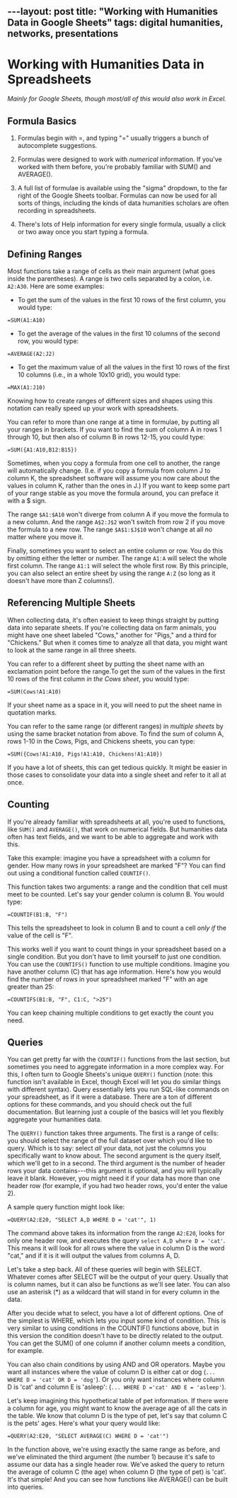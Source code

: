 ---layout: post
title: "Working with Humanities Data in Google Sheets"
tags: digital humanities, networks, presentations
---

# Working with Humanities Data in Spreadsheets

*Mainly for Google Sheets, though most/all of this would also work in Excel.*

## Formula Basics

1) Formulas begin with =, and typing "=" usually triggers a bunch of autocomplete suggestions.

2) Formulas were designed to work with *numerical* information. If you've worked with them before, you're probably familiar with SUM() and AVERAGE().

3) A full list of formulae is available using the "sigma" dropdown, to the far right of the Google Sheets toolbar. Formulas can now be used for all sorts of things, including the kinds of data humanities scholars are often recording in spreadsheets.

4) There's lots of Help information for every single formula, usually a click or two away once you start typing a formula.

## Defining Ranges

Most functions take a range of cells as their main argument (what goes inside the parentheses). A range is two cells separated by a colon, i.e. `A2:A30`. Here are some examples:

- To get the sum of the values in the first 10 rows of the first column, you would type: 

```
=SUM(A1:A10)
```

- To get the average of the values in the first 10 columns of the second row, you would type:

```
=AVERAGE(A2:J2)
```

- To get the maximum value of all the values in the first 10 rows of the first 10 columns (i.e., in a whole 10x10 grid), you would type:

```
=MAX(A1:J10)
```

Knowing how to create ranges of different sizes and shapes using this notation can really speed up your work with spreadsheets.

You can refer to more than one range at a time in formulae, by putting all your ranges in brackets. If you want to find the sum of column A in rows 1 through 10, but then also of column B in rows 12-15, you could type:

```
=SUM({A1:A10,B12:B15})
```

Sometimes, when you copy a formula from one cell to another, the range will automatically change. (I.e. if you copy a formula from column J to column K, the spreadsheet software will assume you now care about the values in column K, rather than the ones in J.) If you want to keep some part of your range stable as you move the formula around, you can preface it with a $ sign.

The range `$A1:$A10` won't diverge from column A if you move the formula to a new column. And the range `A$2:J$2` won't switch from row 2 if you move the formula to a new row. The range `$A$1:$J$10` won't change at all no matter where you move it.

Finally, sometimes you want to select an entire column or row. You do this by omitting either the letter or number. The range `A1:A` will select the whole first column. The range `A1:1` will select the whole first row. By this principle, you can also select an entire sheet by using the range `A:Z` (so long as it doesn't have more than Z columns!).

## Referencing Multiple Sheets

When collecting data, it's often easiest to keep things straight by putting data into separate sheets. If you're collecting data on farm animals, you might have one sheet labeled "Cows," another for "Pigs," and a third for "Chickens." But when it comes time to analyze all that data, you might want to look at the same range in all three sheets.

You can refer to a different sheet by putting the sheet name with an exclamation point before the range.To get the sum of the values in the first 10 rows of the first column *in the Cows sheet*, you would type:

```
=SUM(Cows!A1:A10)
```

If your sheet name as a space in it, you will need to put the sheet name in quotation marks.

You can refer to the same range (or different ranges) in *multiple sheets* by using the same bracket notation from above. To find the sum of column A, rows 1-10 in the Cows, Pigs, and Chickens sheets, you can type:

```
=SUM({Cows!A1:A10, Pigs!A1:A10, Chickens!A1:A10})
```

If you have a lot of sheets, this can get tedious quickly. It might be easier in those cases to consolidate your data into a single sheet and refer to it all at once.

## Counting

If you're already familiar with spreadsheets at all, you're used to functions, like `SUM()` and `AVERAGE()`, that work on numerical fields. But humanities data often has text fields, and we want to be able to aggregate and work with this.

Take this example: imagine you have a spreadsheet with a column for gender. How many rows in your spreadsheet are marked "F"? You can find out using a conditional function called `COUNTIF()`.

This function takes two arguments: a range and the condition that cell must meet to be counted. Let's say your gender column is column B. You would type:

```
=COUNTIF(B1:B, "F")
```

This tells the spreadsheet to look in column B and to count a cell *only if* the value of the cell is "F".

This works well if you want to count things in your spreadsheet based on a single condition. But you don't have to limit yourself to just one condition. You can use the `COUNTIFS()` function to use multiple conditions. Imagine you have another column (C) that has age information. Here's how you would find the number of rows in your spreadsheet marked "F" with an age greater than 25:

```
=COUNTIFS(B1:B, "F", C1:C, ">25")
```

You can keep chaining multiple conditions to get exactly the count you need.

## Queries

You can get pretty far with the `COUNTIF()` functions from the last section, but sometimes you need to aggregate information in a more complex way. For this, I often turn to Google Sheets's unique `QUERY()` function (note: this function isn't available in Excel, though Excel will let you do similar things with different syntax). Query essentially lets you run SQL-like commands on your spreadsheet, as if it were a database. There are a ton of different options for these commands, and you should check out the full documentation. But learning just a couple of the basics will let you flexibly aggregate your humanities data.

The `QUERY()` function takes three arguments. The first is a range of cells: you should select the range of the full dataset over which you'd like to query. Which is to say: select *all* your data, not just the columns you specifically want to know about. The second argument is the query itself, which we'll get to in a second. The third argument is the number of header rows your data contains---this argument is optional, and you will typically leave it blank. However, you might need it if your data has more than one header row (for example, if you had two header rows, you'd enter the value 2).

A sample query function might look like:

```
=QUERY(A2:E20, "SELECT A,D WHERE D = 'cat'", 1)
```

The command above takes its information from the range `A2:E20`, looks for only one header row, and executes the query `select A,D where D = 'cat'`. This means it will look for all rows where the value in column D is the word "cat," and if it is it will output the values from columns A, D.

Let's take a step back. All of these queries will begin with SELECT. Whatever comes after SELECT will be the output of your query. Usually that is column names, but it can also be functions as we'll see later. You can also use an asterisk (\*) as a wildcard that will stand in for every column in the data.

After you decide what to select, you have a lot of different options. One of the simplest is WHERE, which lets you input some kind of condition. This is very similar to using conditions in the COUNTIF() functions above, but in this version the condition doesn't have to be directly related to the output. You can get the SUM() of one column if another column meets a condition, for example.

You can also chain conditions by using AND and OR operators. Maybe you want all instances where the value of column D is either cat or dog (`... WHERE D = 'cat' OR D = 'dog'`). Or you only want instances where column D is 'cat' and column E is 'asleep': (`... WHERE D ='cat' AND E = 'asleep'`). 

Let's keep imagining this hypothetical table of pet information. If there were a column for age, you might want to know the average age of all the cats in the table. We know that column D is the type of pet, let's say that column C is the pets' ages. Here's what your query would like:

```
=QUERY(A2:E20, "SELECT AVERAGE(C) WHERE D = 'cat'")
```

In the function above, we're using exactly the same range as before, and we've eliminated the third argument (the number 1) because it's safe to assume our data has a single header row. We've asked the query to return the average of column C (the age) when column D (the type of pet) is 'cat'. It's that simple! And you can see how functions like AVERAGE() can be built into queries.
